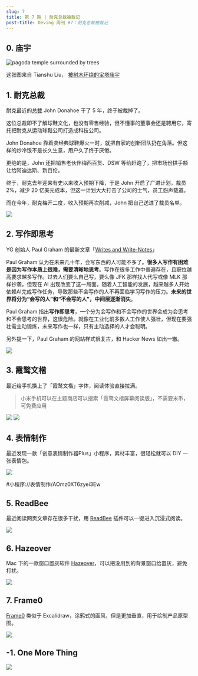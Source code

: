 ```yaml
---
slug: 7
title: 第 7 期 | 耐克总裁被裁记
post-title: Deving 周刊 #7：耐克总裁被裁记
---
```


## 0. 庙宇

![pagoda temple surrounded by trees](https://img.wukaipeng.com//2024/11/08-002627-Iha3Yc-12c0369ce49b4be3966a36d9426f6fcd.jpeg)


这张图来自 Tianshu Liu， [被树木环绕的宝塔庙宇](https://unsplash.com/photos/pagoda-temple-surrounded-by-trees-aqZ3UAjs_M4)


## 1. 耐克总裁

耐克最近的[总裁](https://fortune.com/2024/09/20/former-nike-ceo-john-donahoe-leadership-lessons-choosing-ceo/) John Donahoe 干了 5 年，终于被裁掉了。

这位总裁即不了解球鞋文化，也没有零售经验，但不懂事的董事会还是聘用它，寄托把耐克从运动球鞋公司打造成科技公司。

John Donahoe 靠着卖经典球鞋爆火一时，就把自家的创新团队扔在角落。但这样的炒冷饭不是长久生意，用户久了终于厌倦。

更绝的是，John 还把销售老伙伴梅西百货、DSW 等给赶跑了，把市场份拱手额让给阿迪达斯、新百伦。

终于，耐克去年迎来有史以来收入预期下降，于是 John 开启了广进计划，裁员 2%，减少 20 亿美元成本，但这一计划大大打击了公司的士气，员工怨声载道。

而在今年，耐克梅开二度，收入预期再次削减，John 把自己送进了裁员名单。

![](https://img.wukaipeng.com//2024/11/08-002627-syhBvb-ec3ecbfedf8340bdb16e627629695778.png)



## 2. 写作即思考

YG 创始人 Paul Graham 的最新文章「[Writes and Write-Notes](https://paulgraham.com/writes.html)」


Paul Graham 认为在未来几十年，会写东西的人可能不多了。**很多人写作有困难是因为写作本质上很难，需要清晰地思考**。写作在很多工作中普遍存在，且职位越高要求越多写作。过去人们要么自己写，要么像 JFK 那样找人代写或像 MLK 那样抄袭，但现在 AI 出现改变了这一局面。随着人工智能的发展，越来越多人开始依赖AI完成写作任务，导致那些不会写作的人不再面临学习写作的压力。**未来的世界将分为“会写的人”和“不会写的人”，中间层逐渐消失**。

Paul Graham 指出**写作即思考**，一个分为会写作和不会写作的世界会成为会思考和不会思考的世界，这很危险。就像在工业化前多数人工作使人强壮，但现在要强壮需主动锻炼，未来写作也一样，只有主动选择的人才会聪明。

另外提一下，Paul Graham 的网站样式很复古，和 Hacker News 如出一辙。

![](https://img.wukaipeng.com//2024/11/08-002627-UF1iHC-d2b077332fb24a5a9d3b49ad6c6f5e82.png)


## 3. 霞鹜文楷

最近给手机换上了「霞鹜文楷」字体，阅读体验直接拉满。

> 小米手机可以在主题商店可以搜索「霞鹜文楷屏幕阅读版」，不需要米币，可免费应用

![](https://img.wukaipeng.com//2024/11/08-002628-a0HbLD-46506853c2b4405fabe956d54855c835.png)
![](https://img.wukaipeng.com//2024/11/08-002629-1grRPr-650b2bb8e03644109ecfd4df641b506d.png)
## 4. 表情制作

最近发现一款「创意表情制作器Plus」小程序，素材丰富，很轻松就可以 DIY 一张表情包。


![](https://img.wukaipeng.com//2024/11/08-002630-AZgF1v-0438f082d5584121b3977b3b74361091.png)



#小程序://表情制作/AOmz0XT6zyei3Ew




## 5. ReadBee

最近阅读网页文章存在很多干扰，用 [ReadBee](https://chromewebstore.google.com/detail/reader-text-mode-readbee/phjbepamfhjgjdgmbhmfflhnlohldchb?hl=en-US&utm_source=ext_sidebar) 插件可以一键进入沉浸式阅读。

![](https://img.wukaipeng.com//2024/11/08-002632-g2l6vQ-6675fe40c79940e9be770892a30e86e2.gif)



## 6. Hazeover

Mac 下的一款窗口置灰软件 [Hazeover](https://hazeover.com/)，可以把没用到的背景窗口给置灰，避免打扰。

![](https://img.wukaipeng.com//2024/11/08-002633-jhQ0dR-0cda6d7620f84ae49e45258d16e0d142.gif)


## 7. Frame0

[Frame0](https://frame0.app/) 类似于 Excalidraw，涂鸦式的画风，但是更加垂直，用于绘制产品原型图。

![](https://img.wukaipeng.com//2024/11/08-002633-Hd9fLV-e313b19dceda419796a82f38316f8f3d.png)



## -1. One More Thing

![](https://img.wukaipeng.com//2024/10/24-234009-XOxg5f-%E7%A8%8B%E5%BA%8F%E5%91%98%E6%A5%B7%E9%B9%8F%20900600.png)

